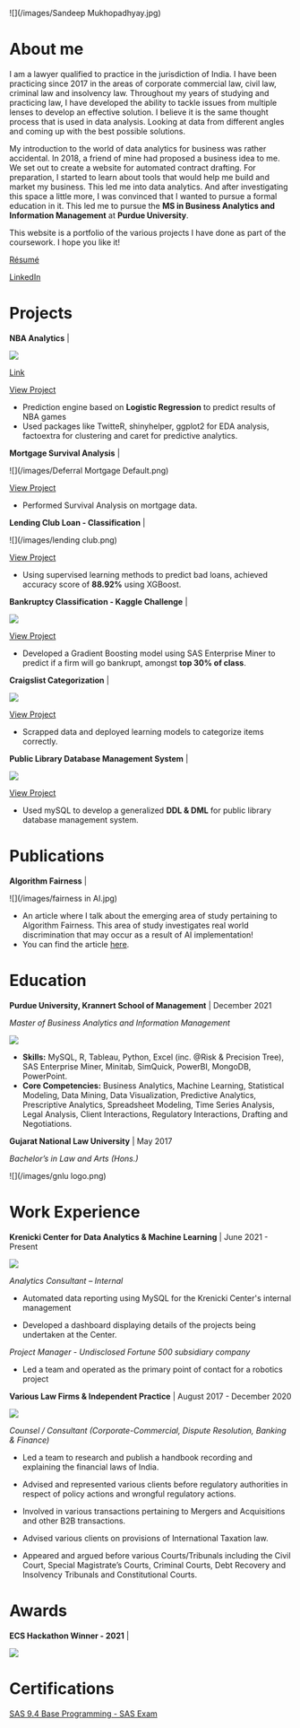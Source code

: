
![](/images/Sandeep Mukhopadhyay.jpg)
# About me
I am a lawyer qualified to practice in the jurisdiction of India. I have been practicing since 2017 in the areas of corporate commercial law, civil law, criminal law and insolvency law. Throughout my years of studying and practicing law, I have developed the ability to tackle issues from multiple lenses to develop an effective solution. I believe it is the same thought process that is used in data analysis. Looking at data from different angles and coming up with the best possible solutions.  

My introduction to the world of data analytics for business was rather accidental. In 2018, a friend of mine had proposed a business idea to me. We set out to create a website for automated contract drafting. For preparation, I started to learn about tools that would help me build and market my business. This led me into data analytics. And after investigating this space a little more, I was convinced that I wanted to pursue a formal education in it. This led me to pursue the **MS in Business Analytics and Information Management** at **Purdue University**. 

This website is a portfolio of the various projects I have done as part of the coursework. I hope you like it!

[Résumé](https://github.com/sandsoftime11/Sandeep-Mukhopadhyay/blob/main/Sandeep%20Mukhopadhyay%20-%20Resume.pdf)      

[LinkedIn](https://www.linkedin.com/in/sandeep-mukhopadhyay/)

# Projects

**NBA Analytics** | 

![](/images/nba-logo.jpg) 

[Link](https://amaheshw.shinyapps.io/NBA_Team6/)


[View Project](https://github.com/sandsoftime11/NBA-Analytics) 
 
- Prediction engine based on **Logistic Regression** to predict results of NBA games
- Used packages like TwitteR, shinyhelper, ggplot2 for EDA analysis, factoextra for clustering and caret for predictive analytics.  


**Mortgage Survival Analysis** |

![](/images/Deferral Mortgage Default.png) 

[View Project](https://github.com/sandsoftime11/Mortgage-Survival-Analysis)

- Performed Survival Analysis on mortgage data. 



**Lending Club Loan - Classification** |

![](/images/lending club.png) 



[View Project](https://github.com/sandsoftime11/Lending-Club-Classification)

- Using supervised learning methods to predict bad loans, achieved accuracy score of **88.92%** using XGBoost.





**Bankruptcy Classification - Kaggle Challenge** |

![](/images/Kaggle_logo.png) 



[View Project]() 
- Developed a Gradient Boosting model using SAS Enterprise Miner to predict if a firm will go bankrupt, amongst **top 30% of class**.



**Craigslist Categorization** |

![](/images/Craigslist-logo.jpg) 


[View Project](https://github.com/sandsoftime11/Craigslist-Classification-) 
- Scrapped data and deployed learning models to categorize items correctly. 



**Public Library Database Management System** |

![](/images/Seattle_Public_Library_logo.png) 


[View Project](https://github.com/sandsoftime11/Public-Library-DBMS)

- Used mySQL to develop a generalized **DDL & DML** for public library database management system.


# Publications

**Algorithm Fairness** |

![](/images/fairness in AI.jpg)


- An article where I talk about the emerging area of study pertaining to Algorithm Fairness. This area of study investigates real world discrimination that may occur as a result of AI implementation!
- You can find the article [here](https://medium.com/@sandeepmukhopadhyay92/algorithm-fairness-acf31892a05d).



# Education 

**Purdue University, Krannert School of Management** | December 2021

*Master of Business Analytics and Information Management* 

![](/images/KrannertPurdue.png)

- **Skills:** MySQL, R, Tableau, Python, Excel (inc. @Risk & Precision Tree), SAS Enterprise Miner, Minitab, SimQuick, PowerBI, MongoDB, PowerPoint.
- **Core Competencies:** Business Analytics, Machine Learning, Statistical Modeling, Data Mining, Data Visualization, Predictive Analytics, Prescriptive Analytics, Spreadsheet Modeling, Time Series Analysis, Legal Analysis, Client Interactions, Regulatory Interactions, Drafting and Negotiations.  


**Gujarat National Law University** | May 2017

*Bachelor’s in Law and Arts (Hons.)* 

![](/images/gnlu logo.png)



# Work Experience

**Krenicki Center for Data Analytics & Machine Learning** | June 2021 - Present

![](/images/KrannertPurdue.png)

*Analytics Consultant – Internal*

- Automated data reporting using MySQL for the Krenicki Center's internal management

- Developed a dashboard displaying details of the projects being undertaken at the Center. 

*Project Manager - Undisclosed Fortune 500 subsidiary company*

- Led a team and operated as the primary point of contact for a robotics project




**Various Law Firms & Independent Practice** | August 2017 - December 2020

![](/images/LAWATTORNEYLogo997.jpg)

*Counsel / Consultant (Corporate-Commercial, Dispute Resolution, Banking & Finance)*

- Led a team to research and publish a handbook recording and explaining the financial laws of India.

- Advised and represented various clients before regulatory authorities in respect of policy actions and wrongful regulatory actions.

- Involved in various transactions pertaining to Mergers and Acquisitions and other B2B transactions.

- Advised various clients on provisions of International Taxation law.

- Appeared and argued before various Courts/Tribunals including the Civil Court, Special Magistrate’s Courts, Criminal Courts, Debt Recovery and Insolvency Tribunals and Constitutional Courts.


# Awards

**ECS Hackathon Winner - 2021** |

![](/images/ECS_Logo-1.png)



# Certifications


[SAS 9.4 Base Programming - SAS Exam](https://www.credly.com/badges/08c9c50a-0b1b-4d81-b34a-d2a35f10e756?source=linked_in_profile)


